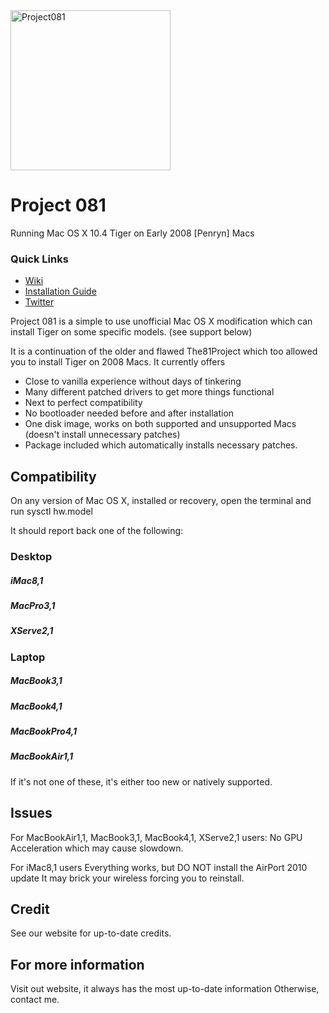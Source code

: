 <img width="256" alt="Project081" src="https://user-images.githubusercontent.com/71722170/124338538-d20d2e80-dba8-11eb-813a-846e37cfd656.png">

# Project 081

Running Mac OS X 10.4 Tiger on Early 2008 [Penryn] Macs

### Quick Links
- [Wiki](https://github.com/p081/wiki/wiki)
- [Installation Guide](https://p081.github.io/installguide)
- [Twitter](https://twitter.com/project081)

Project 081 is a simple to use unofficial Mac OS X modification which can install Tiger on some specific models. (see support below)

It is a continuation of the older and flawed The81Project which too allowed you to install Tiger on 2008 Macs.
It currently offers

- Close to vanilla experience without days of tinkering
- Many different patched drivers to get more things functional
- Next to perfect compatibility
- No bootloader needed before and after installation
- One disk image, works on both supported and unsupported Macs (doesn't install unnecessary patches)
- Package included which automatically installs necessary patches.

## Compatibility

On any version of Mac OS X, installed or recovery, open the terminal and run sysctl hw.model

It should report back one of the following:

### Desktop
##### iMac8,1
##### MacPro3,1
##### XServe2,1

### Laptop
##### MacBook3,1
##### MacBook4,1
##### MacBookPro4,1
##### MacBookAir1,1

If it's not one of these, it's either too new or natively supported.

## Issues

For MacBookAir1,1, MacBook3,1, MacBook4,1, XServe2,1 users:
No GPU Acceleration which may cause slowdown.

For iMac8,1 users
Everything works, but DO NOT install the AirPort 2010 update
It may brick your wireless forcing you to reinstall.

## Credit

See our website for up-to-date credits.

## For more information

Visit out website, it always has the most up-to-date information
Otherwise, contact me.

